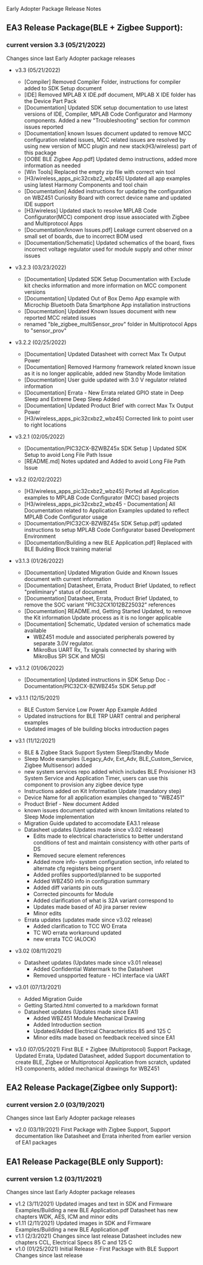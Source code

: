 Early Adopter Package Release Notes
   
## EA3 Release Package(BLE + Zigbee Support):  

### current version 3.3 (05/21/2022)

Changes since last Early Adopter package releases

- v3.3 (05/21/2022)
  - [Compiler] Removed Compiler Folder, instructions for compiler added to SDK Setup document 
  - [IDE] Removed MPLAB X IDE.pdf document, MPLAB X IDE folder has the Device Part Pack 
  - [Documentation] Updated SDK setup documentation to use latest versions of IDE, Compiler, MPLAB Code Configurator and Harmony components. Added a new "Troubleshooting" section for common issues reported
  - [Documentation] known Issues document updated to remove MCC configuration related issues, MCC related issues are resolved by using new version of MCC plugin and new stack(H3/wireless) part of this package
  - [OOBE BLE Zigbee App.pdf] Updated demo instructions, added more information as needed
  - [Win Tools] Replaced the empty zip file with correct win tool 
  - [H3/wireless_apps_pic32cxbz2_wbz45] Updated all app examples using latest Harmony Components and tool chain
  - [Documentation] Added instructions for updating the configuration on WBZ451 Curiosity Board with correct device name and updated IDE support
  - [H3/wireless] Updated stack to resolve MPLAB Code Configurator(MCC) component drop issue associated with Zigbee and Multiprotocol Apps
  - [Documentation/known Issues.pdf] Leakage current observed on a small set of boards, due to incorrect BOM used
  - [Documentation/Schematic] Updated schematics of the board, fixes incorrect voltage regulator used for module supply and other minor issues  


- v3.2.3 (03/23/2022)
  - [Documentation] Updated SDK Setup Documentation with Exclude kit checks information and more information on MCC component versions
  - [Documentation] Updated Out of Box Demo App example with Microchip Bluetooth Data Smartphone App installation instructions
  - [Doucmentation] Updated Known Issues document with new reported MCC related issues
  - renamed "ble_zigbee_multiSensor_prov" folder in Multiprotocol Apps to "sensor_prov"

- v3.2.2 (02/25/2022)
  - [Documentation] Updated Datasheet with correct Max Tx Output Power  
  - [Documentation] Removed Harmony framework related known issue as it is no longer applicable, added new Standby Mode limitation
  - [Doucmentation] User guide updated with 3.0 V regulator related information
  - [Documentation] Errata - New Errata related GPIO state in Deep Sleep and Extreme Deep Sleep Added
  - [Documentation] Updated Product Brief with correct Max Tx Output Power
  - [H3/wireless_apps_pic32cxbz2_wbz45] Corrected link to point user to right locations

- v3.2.1 (02/05/2022)
  - [Documentation/PIC32CX-BZWBZ45x SDK Setup ] Updated SDK Setup to avoid Long File Path Issue 
  - [README.md] Notes updated and Added to avoid Long File Path Issue

- v3.2 (02/02/2022)
  - [H3/wireless_apps_pic32cxbz2_wbz45] Ported all Application examples to MPLAB Code Configurator (MCC) based projects 
  - [H3/wireless_apps_pic32cxbz2_wbz45 - Documentation] All Documentation related to Application Examples updated to reflect MPLAB Code Configurator usage
  - [Documentation/PIC32CX-BZWBZ45x SDK Setup.pdf] updated instructions to setup MPLAB Code Configurator based Development Environment
  - [Documentation/Building a new BLE Application.pdf] Replaced with BLE Bulding Block training material

- v3.1.3 (01/26/2022)
  - [Documentation] Updated Migration Guide and Known Issues document with current information 
  - [Documentation] Datasheet, Errata, Product Brief Updated, to reflect "preliminary" status of document
  - [Documentation] Datasheet, Errata, Product Brief Updated, to remove the SOC variant "PIC32CX1012BZ25032" references
  - [Documentation] README.md, Getting Started Updated, to remove the Kit information Update process as it is no longer applicable
  - [Documentation] Schematic, Updated version of schematics made available 
    - WBZ451 module and associated peripherals powered by separate 3.0V regulator.
    - MikroBus UART Rx, Tx signals connected by sharing with MikroBus SPI SCK and MOSI
  
- v3.1.2 (01/06/2022)
  - [Documentation] Updated instructions in SDK Setup Doc - Documentation/PIC32CX-BZWBZ45x SDK Setup.pdf

- v3.1.1 (12/15/2021)
  - BLE Custom Service Low Power App Example Added
  - Updated instructions for BLE TRP UART central and peripheral examples
  - Updated images of ble building blocks introduction pages

- v3.1 (11/12/2021)
  - BLE & Zigbee Stack Support System Sleep/Standby Mode
  - Sleep Mode examples (Legacy_Adv, Ext_Adv, BLE_Custom_Service, Zigbee Multisensor) added
  - new system services repo added which includes BLE Provisioner H3 System Service and Application Timer, users can use this component to provision any zigbee device type
  - Instructions added on Kit Information Update (mandatory step)
  - Device Name for all application examples changed to "WBZ451"
  - Product Brief - New document Added
  - known issues document updated with known limitations related to Sleep Mode implementation
  - Migration Guide updated to accomodate EA3.1 release
  - Datasheet updates (Updates made since v3.02 release) 
    - Edits made to electrical characteristics to better understand conditions of test and maintain consistency with other parts of DS
    - Removed secure element references
    - Added more info- system configuration section, info related to alternate cfg registers being prsent
    - Added profiles supported/planned to be supported
    - Added WBZ450 info in configuration summary
    - Added diff variants pin outs
    - Corrected pincounts for Module
    - Added clarification of what is 32A variant correspond to
    - Updates made based of A0 jira parser review
    - Minor edits
  - Errata updates (updates made since v3.02 release)
    - Added clarification to TCC WO Errata
    - TC WO errata workaround updated 
    - new errata TCC (ALOCK)

- v3.02 (08/11/2021)
  - Datasheet updates (Updates made since v3.01 release) 
    - Added Confidential Watermark to the Datasheet
    - Removed unspported feature - HCI interface via UART

- v3.01 (07/13/2021)
  - Added Migration Guide
  - Getting Started.html converted to a markdown format
  - Datasheet updates (Updates made since EA1)
    - Added WBZ451 Module Mechanical Drawing
    - Added Introduction section
    - Updated/Added Electrical Characteristics 85 and 125 C
    - Minor edits made based on feedback received since EA1

- v3.0 (07/05/2021)
First BLE + Zigbee (Multiprotocol) Support Package, Updated Errata, Updated Datasheet, added Support documentation to create BLE, Zigbee or Multiprotocol Application from scratch, updated H3 components, added mechanical drawings for WBZ451

## EA2 Release Package(Zigbee only Support): 

### current version 2.0 (03/19/2021)
Changes since last Early Adopter package releases

- v2.0 (03/19/2021) First Package with Zigbee Support, Support documentation like Datasheet and Errata inherited from earlier version of EA1 packages

## EA1 Release Package(BLE only Support):  

### current version 1.2 (03/11/2021)

Changes since last Early Adopter package releases

- v1.2 (3/11/2021)
Updated images and text in SDK and Firmware Examples/Building a new BLE Application.pdf 
Datasheet has new chapters WDK, AES, ICM and minor edits
- v1.11 (2/11/2021)
Updated images in SDK and Firmware Examples/Building a new BLE Application.pdf
- v1.1 (2/3/2021)
Changes since last release
Datasheet includes new chapters CCL, Electrical Specs 85 C and 125 C
- v1.0 (01/25/2021) Initial Release - First Package with BLE Support
Changes since last release



